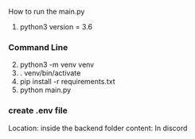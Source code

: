 How to run the main.py

1. python3 version = 3.6

### Command Line
2. python3 -m venv venv
3. . venv/bin/activate
4. pip install -r requirements.txt
5. python main.py

### create .env file
Location: inside the backend folder
content: In discord